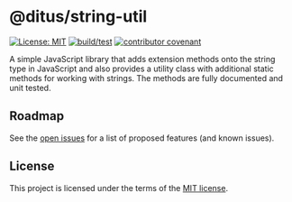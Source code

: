 # @ditus/string-util

[![License: MIT](https://img.shields.io:/github/license/ditus-software/string-util)](LICENSE)
[![build/test](https://github.com/ditus-software/string-util/actions/workflows/node.js.yml/badge.svg?branch=master)](https://github.com/ditus-software/string-util/actions/workflows/node.js.yml)
[![contributor covenant](https://img.shields.io/badge/Contributor%20Covenant-v2.0%20adopted-ff69b4.svg)](CODE-OF-CONDUCT.md)

A simple JavaScript library that adds extension methods onto the string type in
JavaScript and also provides a utility class with additional static methods for
working with strings. The methods are fully documented and unit tested.

## Roadmap

See the [open issues](https://github.com/ditus-software/string-util/issues) for a
list of proposed features (and known issues).

## License

This project is licensed under the terms of the [MIT license](LICENSE).
